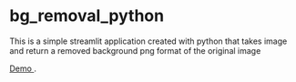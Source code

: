 # bg_removal_python

This is a simple streamlit application 
created with python that takes image and return a removed 
background png format of the original image

[Demo ](https://share.streamlit.io/ankomahtony/bg_removal_python/main/app.py).